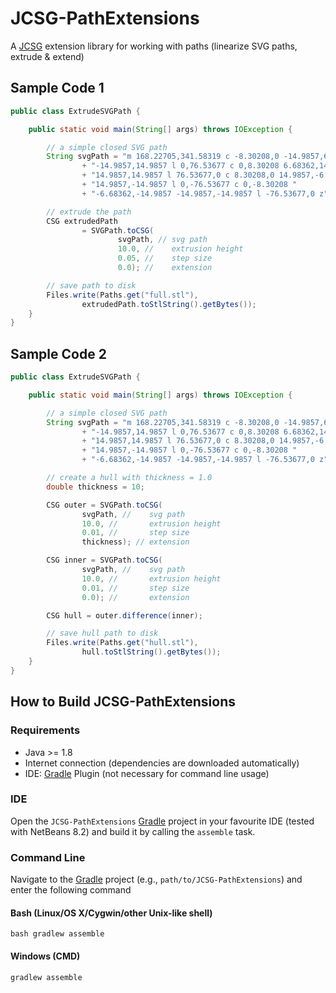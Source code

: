 # JCSG-PathExtensions
A [JCSG](https://github.com/miho/JCSG) extension library for working with paths (linearize SVG paths, extrude &amp; extend)

## Sample Code 1
```java
public class ExtrudeSVGPath {

    public static void main(String[] args) throws IOException {

        // a simple closed SVG path
        String svgPath = "m 168.22705,341.58319 c -8.30208,0 -14.9857,6.68362 "
                + "-14.9857,14.9857 l 0,76.53677 c 0,8.30208 6.68362,14.9857 "
                + "14.9857,14.9857 l 76.53677,0 c 8.30208,0 14.9857,-6.68362 "
                + "14.9857,-14.9857 l 0,-76.53677 c 0,-8.30208 "
                + "-6.68362,-14.9857 -14.9857,-14.9857 l -76.53677,0 z";

        // extrude the path
        CSG extrudedPath
                = SVGPath.toCSG(
                        svgPath, // svg path
                        10.0, //    extrusion height
                        0.05, //    step size
                        0.0); //    extension

        // save path to disk
        Files.write(Paths.get("full.stl"),
                extrudedPath.toStlString().getBytes());
    }
}
```

## Sample Code 2
```java
public class ExtrudeSVGPath {

    public static void main(String[] args) throws IOException {

        // a simple closed SVG path
        String svgPath = "m 168.22705,341.58319 c -8.30208,0 -14.9857,6.68362 "
                + "-14.9857,14.9857 l 0,76.53677 c 0,8.30208 6.68362,14.9857 "
                + "14.9857,14.9857 l 76.53677,0 c 8.30208,0 14.9857,-6.68362 "
                + "14.9857,-14.9857 l 0,-76.53677 c 0,-8.30208 "
                + "-6.68362,-14.9857 -14.9857,-14.9857 l -76.53677,0 z";

        // create a hull with thickness = 1.0
        double thickness = 10;

        CSG outer = SVGPath.toCSG(
                svgPath, //    svg path
                10.0, //       extrusion height
                0.01, //       step size
                thickness); // extension

        CSG inner = SVGPath.toCSG(
                svgPath, //    svg path
                10.0, //       extrusion height
                0.01, //       step size
                0.0); //       extension

        CSG hull = outer.difference(inner);

        // save hull path to disk
        Files.write(Paths.get("hull.stl"),
                hull.toStlString().getBytes());
    }
}
```

## How to Build JCSG-PathExtensions

### Requirements

- Java >= 1.8
- Internet connection (dependencies are downloaded automatically)
- IDE: [Gradle](http://www.gradle.org/) Plugin (not necessary for command line usage)

### IDE

Open the `JCSG-PathExtensions` [Gradle](http://www.gradle.org/) project in your favourite IDE (tested with NetBeans 8.2) and build it
by calling the `assemble` task.

### Command Line

Navigate to the [Gradle](http://www.gradle.org/) project (e.g., `path/to/JCSG-PathExtensions`) and enter the following command

#### Bash (Linux/OS X/Cygwin/other Unix-like shell)

    bash gradlew assemble
    
#### Windows (CMD)

    gradlew assemble

